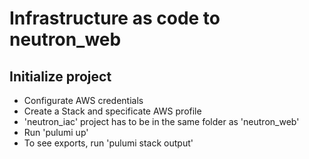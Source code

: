 # Infrastructure as code to neutron_web

## Initialize project

- Configurate AWS credentials
- Create a Stack and specificate AWS profile
- 'neutron_iac' project has to be in the same folder as 'neutron_web'
- Run 'pulumi up'
- To see exports, run 'pulumi stack output'